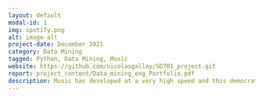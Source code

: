 ```yaml
---
layout: default
modal-id: 1
img: spotify.png
alt: image-alt
project-date: December 2021
category: Data Mining 
tagged: Python, Data Mining, Music
website: https://github.com/nicolasgallay/SD701_project.git
report: project_content/Data_mining_eng_Portfolio.pdf
description: Music has developed at a very high speed and this democratisation has led to the appearance of new genres at very short intervals (blues, rock, funk, disco, pop, rap, R&B... ) and many other in less than 70 years. But What has evolved or changed in music over the last decades ? And, what are the main differences between nowadays music and the one produced in the 50’s or 60’s ?
---
```



